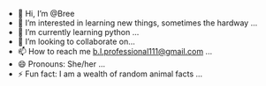 - 👋 Hi, I’m @Bree
- 👀 I’m interested in learning new things, sometimes the hardway ...
- 🌱 I’m currently learning python ...
- 💞️ I’m looking to collaborate on...
- 📫 How to reach me  b.l.professional111@gmail.com ...
- 😄 Pronouns: She/her ...
- ⚡ Fun fact: I am a wealth of random animal facts ...

<!---
breanna127/breanna127 is a ✨ special ✨ repository because its `README.md` (this file) appears on your GitHub profile.
You can click the Preview link to take a look at your changes.
--->

